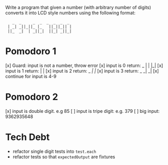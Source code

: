 Write a program that given a number (with arbitrary number of digits)
converts it into LCD style numbers using the following format:
```
   _  _     _  _  _  _  _  _
 | _| _||_||_ |_   ||_||_|| |
 ||_  _|  | _||_|  ||_| _||_|
```

# Pomodoro 1
[x] Guard: input is not a number, throw error
[x] input is 0 return: _
                      | |
                      |_|
[x] input is 1 return: |
                       |
[x] input is 2 return: _
                       _|
                      |_
[x] input is 3 return: _
                       _|
                       _|
[x] continue for input is 4-9

# Pomodoro 2
[x] input is double digit. e.g 85
[ ] input is tripe digit: e.g. 379
[ ] big input: 9362935648

# Tech Debt
- refactor single digit tests into `test.each`
- refactor tests so that `expectedOutput` are fixtures
